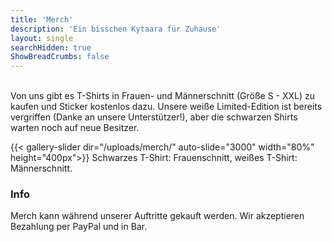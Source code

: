 ```yaml
---
title: 'Merch'
description: 'Ein bisschen Kytaara für Zuhause'
layout: single
searchHidden: true
ShowBreadCrumbs: false
---
```


&nbsp;  
Von uns gibt es T-Shirts in Frauen- und Männerschnitt (Größe S - XXL) zu kaufen und Sticker kostenlos dazu. Unsere weiße Limited-Edition ist bereits vergriffen (Danke an unsere Unterstützer!), aber die schwarzen Shirts warten noch auf neue Besitzer.

{{< gallery-slider dir="/uploads/merch/" auto-slide="3000" width="80%" height="400px">}}
Schwarzes T-Shirt: Frauenschnitt, weißes T-Shirt: Männerschnitt.
&nbsp;   

### Info
Merch kann während unserer Auftritte gekauft werden. Wir akzeptieren Bezahlung per PayPal und in Bar.
